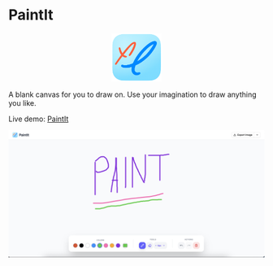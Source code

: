 # PaintIt

<div align="center">
	<img src="./public/icon.png" alt="PaintIt Icon" width="100" />
</div>

A blank canvas for you to draw on.
Use your imagination to draw anything you like.

Live demo: [PaintIt](https://paintit.vercel.app/)

![alt text](./.github/demo.png)
